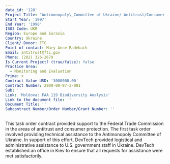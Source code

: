 ```yaml
---
data_id: '128'
Project Title: "Antimonopoly\_Committee of Ukraine/ Antitrust/Consumer Protection in the Newly Independent States"
Start Year: '1997'
End Year: '1998'
ISO3 Code: UKR
Region: Europe and Eurasia
Country: Ukraine
Client/ Donor: FTC
Point of contact: Mary Anne Radebach
Email: antitrust@ftc.gov
Phone: (202) 326-2679
Is Current Project? (true/false): false
Practice Area:
  - Monitoring and Evaluation
Prime: x
Contract Value USD: '3000000.00'
Contract Number: 2900-00-97-Z-001
Sub: ''
Link: 'Moldova: FAA 119 Biodiversity Analysis'
Link to the document file: ''
Document Title: ''
Subcontract Number/Order Number/Grant Number: ''
---
```



This task order contract provided support to the Federal Trade Commission in the areas of antitrust and consumer protection. The first task order involved providing technical assistance to the Antimonopoly Committee of Ukraine. In support of this effort, DevTech provided logistical and administrative assistance to U.S. government staff in Ukraine. DevTech established an office in Kiev to ensure that all requests for assistance were met satisfactorily.
